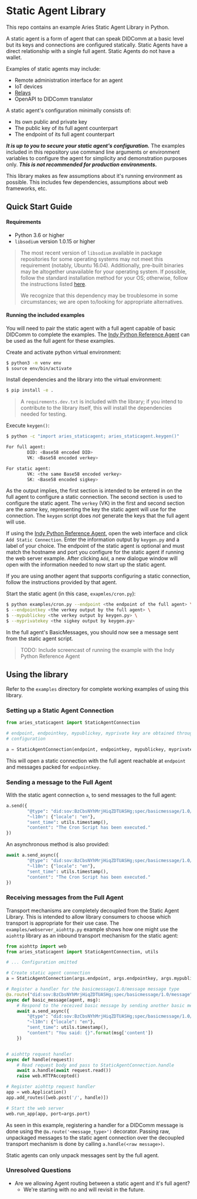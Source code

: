 Static Agent Library
====================

This repo contains an example Aries Static Agent Library in Python.

A static agent is a form of agent that can speak DIDComm at a basic level but its keys and
connections are configured statically. Static Agents have a direct relationship with a single full
agent. Static Agents do not have a wallet.

Examples of static agents may include:
- Remote administration interface for an agent
- IoT devices
- [Relays][1]
- OpenAPI to DIDComm translator

A static agent's configuration minimally consists of:
- Its own public and private key
- The public key of its full agent counterpart
- The endpoint of its full agent counterpart

_**It is up to you to secure your static agent's configuration.**_ The examples included in this
repository use command line arguments or environment variables to configure the agent for simplicity
and demonstration purposes only. _**This is not recommended for production environments.**_

This library makes as few assumptions about it's running environment as possible. This includes
few dependencies, assumptions about web frameworks, etc.

[1]: https://github.com/hyperledger/aries-rfcs/tree/master/concepts/0046-mediators-and-relays#summary

Quick Start Guide
-----------------

#### Requirements

- Python 3.6 or higher
- `libsodium` version 1.0.15 or higher

> The most recent version of `libsodium` available in package repositories for some operating
> systems may not meet this requirement (notably, Ubuntu 16.04). Additionally, pre-built binaries
> may be altogether unavailable for your operating system. If possible, follow the standard
> installation method for your OS; otherwise, follow the instructions listed [here][2].
>
> We recognize that this dependency may be troublesome in some circumstances; we are open to/looking
> for appropriate alternatives.

#### Running the included examples

You will need to pair the static agent with a full agent capable of basic DIDComm to complete the
examples. The [Indy Python Reference Agent][3] can be used as the full agent for these examples.

Create and activate python virtual environment:
```sh
$ python3 -m venv env
$ source env/bin/activate
```

Install dependencies and the library into the virtual environment:
```sh
$ pip install -e .
```

> A `requirements.dev.txt` is included with the library; if you intend to contribute to the library
> itself, this will install the dependencies needed for testing.

Execute `keygen()`:
```sh
$ python -c "import aries_staticagent; aries_staticagent.keygen()"

For full agent:
        DID: <Base58 encoded DID>
        VK: <Base58 encoded verkey>

For static agent:
        VK: <the same Base58 encoded verkey>
        SK: <Base58 encoded sigkey>
```

As the output implies, the first section is intended to be entered in on the full agent to configure
a static connection. The second section is used to configure the static agent. The `verkey` (VK) in
the first and second section are the _same_ key, representing the key the static agent will use
for the connection. The `keygen` script does _not_ generate the keys that the full agent will use.

If using the [Indy Python Reference Agent][3], open the web interface and
click `Add Static Connection`. Enter the information output by `keygen.py` and a label of your
choice. The endpoint of the static agent is optional and must match the hostname and port you
configure for the static agent if running the web server example. After clicking `Add`, a new
dialogue window will open with the information needed to now start up the static agent.

If you are using another agent that supports configuring a static connection, follow the
instructions provided by that agent.

Start the static agent (in this case, `exapmles/cron.py`):
```sh
$ python examples/cron.py --endpoint <the endpoint of the full agent> \
$ --endpointkey <the verkey output by the full agent> \
$ --mypublickey <the verkey output by keygen.py> \
$ --myprivatekey <the sigkey output by keygen.py>
```

In the full agent's BasicMessages, you should now see a message sent from the static agent script.

> TODO: Include screencast of running the example with the Indy Python Reference Agent

[2]: https://download.libsodium.org/doc/installation
[3]: https://github.com/hyperledger/indy-agent/tree/master/python

Using the library
-----------------

Refer to the `examples` directory for complete working examples of using this library.

### Setting up a Static Agent Connection

```python
from aries_staticagent import StaticAgentConnection

# endpoint, endpointkey, mypublickey, myprivate key are obtained through some form of static
# configuration

a = StaticAgentConnection(endpoint, endpointkey, mypublickey, myprivatekey)
```

This will open a static connection with the full agent reachable at `endpoint` and messages packed
for `endpointkey`.

### Sending a message to the Full Agent

With the static agent connection `a`, to send messages to the full agent:

```python
a.send({
        "@type": "did:sov:BzCbsNYhMrjHiqZDTUASHg;spec/basicmessage/1.0/message",
        "~l10n": {"locale": "en"},
        "sent_time": utils.timestamp(),
        "content": "The Cron Script has been executed."
})
```

An asynchronous method is also provided:
```python
await a.send_async({
        "@type": "did:sov:BzCbsNYhMrjHiqZDTUASHg;spec/basicmessage/1.0/message",
        "~l10n": {"locale": "en"},
        "sent_time": utils.timestamp(),
        "content": "The Cron Script has been executed."
})
```

### Receiving messages from the Full Agent

Transport mechanisms are completely decoupled from the Static Agent Library. This is intended to
allow library consumers to choose which transport is appropriate for their use case. The
`examples/webserver_aiohttp.py` example shows how one might use the `aiohttp` library as an inbound
transport mechanism for the static agent:

```python
from aiohttp import web
from aries_staticagent import StaticAgentConnection, utils

# ... Configuration omitted

# Create static agent connection
a = StaticAgentConnection(args.endpoint, args.endpointkey, args.mypublickey, args.myprivatekey)

# Register a handler for the basicmessage/1.0/message message type
@a.route("did:sov:BzCbsNYhMrjHiqZDTUASHg;spec/basicmessage/1.0/message")
async def basic_message(agent, msg):
    # Respond to the received basic message by sending another basic message back
    await a.send_async({
        "@type": "did:sov:BzCbsNYhMrjHiqZDTUASHg;spec/basicmessage/1.0/message",
        "~l10n": {"locale": "en"},
        "sent_time": utils.timestamp(),
        "content": "You said: {}".format(msg['content'])
    })


# aiohttp request handler
async def handle(request):
    # Read request body and pass to StaticAgentConnection.handle
    await a.handle(await request.read())
    raise web.HTTPAccepted()

# Register aiohttp request handler
app = web.Application()
app.add_routes([web.post('/', handle)])

# Start the web server
web.run_app(app, port=args.port)
```

As seen in this example, registering a handler for a DIDComm message is done using the
`@a.route('<message_type>')` decorator. Passing raw, unpackaged messages to the static agent
connection over the decoupled transport mechanism is done by calling `a.handle(<raw message>)`.

Static agents can only unpack messages sent by the full agent.

### Unresolved Questions
* Are we allowing Agent routing between a static agent and it's full agent?
  * We're starting with no and will revisit in the future.
